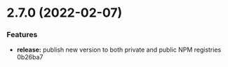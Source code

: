 # 2.7.0 (2022-02-07)


### Features

* **release:** publish new version to both private and public NPM registries 0b26ba7
